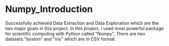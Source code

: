 # Numpy_Introduction
Successfully achieved Data Extraction and Data Exploration which are the two major goals in this project.
In this project, I used most powerful package for scientific computing with Python called "Numpy".
There are two datasets "boston" and "iris" which are in CSV format.



